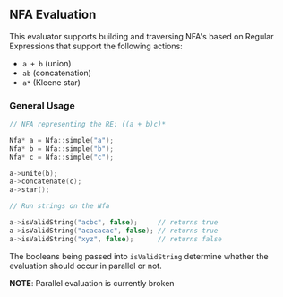 ## NFA Evaluation

This evaluator supports building and traversing NFA's based on Regular Expressions that support the following actions:

* `a + b` (union)
* `ab` (concatenation)
* `a*` (Kleene star)

### General Usage

```c++
// NFA representing the RE: ((a + b)c)*

Nfa* a = Nfa::simple("a");
Nfa* b = Nfa::simple("b");
Nfa* c = Nfa::simple("c");

a->unite(b);
a->concatenate(c);
a->star();

// Run strings on the Nfa

a->isValidString("acbc", false);     // returns true
a->isValidString("acacacac", false); // returns true
a->isValidString("xyz", false);      // returns false
```

The booleans being passed into `isValidString` determine whether the evaluation should occur in parallel or not.

__NOTE__: Parallel evaluation is currently broken
